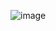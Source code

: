 ![image](https://github.com/hanqiuli/crazyflie-audio-lib/assets/112695184/0158af75-8a89-4ba9-a4f3-7843a461e36e)
